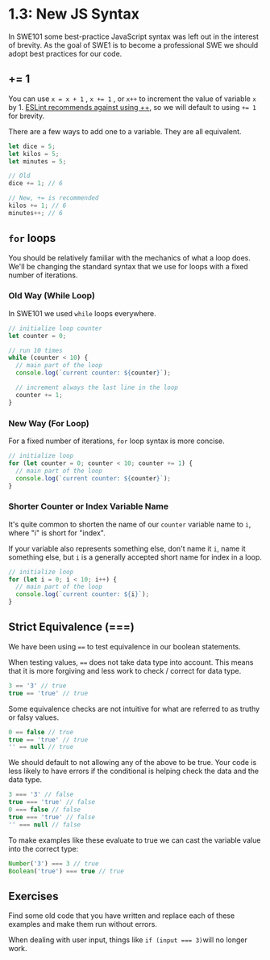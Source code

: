 # 1.3: New JS Syntax

In SWE101 some best-practice JavaScript syntax was left out in the interest of brevity. As the goal of SWE1 is to become a professional SWE we should adopt best practices for our code.

## += 1

You can use `x = x + 1` , `x += 1` , or `x++` to increment the value of variable `x` by 1. [ESLint recommends against using ++](https://eslint.org/docs/rules/no-plusplus), so we will default to using `+= 1` for brevity.

There are a few ways to add one to a variable. They are all equivalent.

```js
let dice = 5;
let kilos = 5;
let minutes = 5;

// Old
dice += 1; // 6

// New, += is recommended
kilos += 1; // 6
minutes++; // 6
```

## `for` loops

You should be relatively familiar with the mechanics of what a loop does. We'll be changing the standard syntax that we use for loops with a fixed number of iterations.

### Old Way \(While Loop\)

In SWE101 we used `while` loops everywhere.

```js
// initialize loop counter
let counter = 0;

// run 10 times
while (counter < 10) {
  // main part of the loop
  console.log(`current counter: ${counter}`);

  // increment always the last line in the loop
  counter += 1;
}
```

### New Way \(For Loop\)

For a fixed number of iterations, `for` loop syntax is more concise.

```js
// initialize loop
for (let counter = 0; counter < 10; counter += 1) {
  // main part of the loop
  console.log(`current counter: ${counter}`);
}
```

### Shorter Counter or Index Variable Name

It's quite common to shorten the name of our `counter` variable name to `i`, where "i" is short for "index".

If your variable also represents something else, don't name it `i`, name it something else, but `i` is a generally accepted short name for index in a loop.

```js
// initialize loop
for (let i = 0; i < 10; i++) {
  // main part of the loop
  console.log(`current counter: ${i}`);
}
```

## Strict Equivalence \(===\)

We have been using `==` to test equivalence in our boolean statements.

When testing values, `==` does not take data type into account. This means that it is more forgiving and less work to check / correct for data type.

```js
3 == '3' // true
true == 'true' // true
```

Some equivalence checks are not intuitive for what are referred to as truthy or falsy values.

```js
0 == false // true
true == 'true' // true
'' == null // true
```

We should default to not allowing any of the above to be true. Your code is less likely to have errors if the conditional is helping check the data and the data type.

```js
3 === '3' // false
true === 'true' // false
0 === false // false
true === 'true' // false
'' === null // false
```

To make examples like these evaluate to true we can cast the variable value into the correct type:

```js
Number('3') === 3 // true
Boolean('true') === true // true
```

## Exercises

Find some old code that you have written and replace each of these examples and make them run without errors.

When dealing with user input, things like `if (input === 3)`will no longer work.
